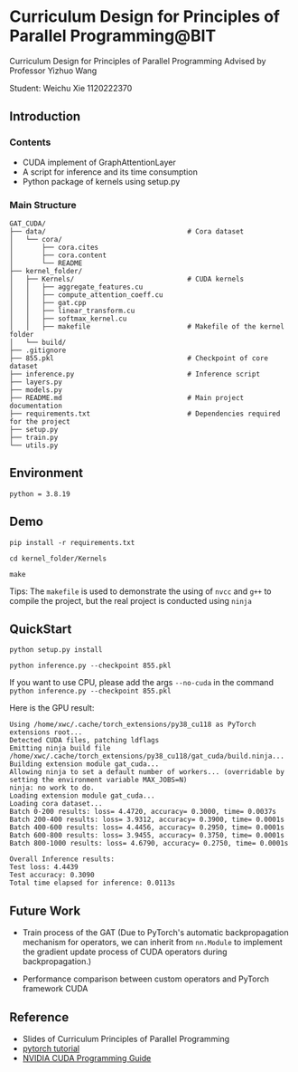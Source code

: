 # Curriculum Design for Principles of Parallel Programming@BIT

Curriculum Design for Principles of Parallel Programming Advised by Professor Yizhuo Wang

Student: Weichu Xie 1120222370

## Introduction

### Contents

- CUDA implement of GraphAttentionLayer
- A script for inference and its time consumption
- Python package of kernels using setup.py

### Main Structure

```
GAT_CUDA/
├── data/                                   # Cora dataset
│   └── cora/
│       ├── cora.cites
│       ├── cora.content
│       └── README
├── kernel_folder/					
│   ├── Kernels/                            # CUDA kernels
│   │   ├── aggregate_features.cu
│   │   ├── compute_attention_coeff.cu
│   │   ├── gat.cpp
│   │   ├── linear_transform.cu
│   │   ├── softmax_kernel.cu
│   │   ├── makefile                        # Makefile of the kernel folder
│   └── build/
├── .gitignore
├── 855.pkl                                 # Checkpoint of core dataset
├── inference.py                            # Inference script
├── layers.py
├── models.py
├── README.md                               # Main project documentation
├── requirements.txt                        # Dependencies required for the project
├── setup.py
├── train.py
└── utils.py
```



## Environment

```
python = 3.8.19
```



## Demo

```
pip install -r requirements.txt

cd kernel_folder/Kernels

make
```

Tips: The `makefile` is used to demonstrate the using of `nvcc` and `g++` to compile the project, but the real project is conducted using `ninja`



## QuickStart

```
python setup.py install

python inference.py --checkpoint 855.pkl
```

If you want to use CPU, please add the args `--no-cuda` in the command `python inference.py --checkpoint 855.pkl`

Here is the GPU result: 

```
Using /home/xwc/.cache/torch_extensions/py38_cu118 as PyTorch extensions root...
Detected CUDA files, patching ldflags
Emitting ninja build file /home/xwc/.cache/torch_extensions/py38_cu118/gat_cuda/build.ninja...
Building extension module gat_cuda...
Allowing ninja to set a default number of workers... (overridable by setting the environment variable MAX_JOBS=N)
ninja: no work to do.
Loading extension module gat_cuda...
Loading cora dataset...
Batch 0-200 results: loss= 4.4720, accuracy= 0.3000, time= 0.0037s
Batch 200-400 results: loss= 3.9312, accuracy= 0.3900, time= 0.0001s
Batch 400-600 results: loss= 4.4456, accuracy= 0.2950, time= 0.0001s
Batch 600-800 results: loss= 3.9455, accuracy= 0.3750, time= 0.0001s
Batch 800-1000 results: loss= 4.6790, accuracy= 0.2750, time= 0.0001s

Overall Inference results:
Test loss: 4.4439
Test accuracy: 0.3090
Total time elapsed for inference: 0.0113s
```



## Future Work

- Train process of the GAT (Due to PyTorch's automatic backpropagation mechanism for operators, we can inherit from `nn.Module` to implement the gradient update process of CUDA operators during backpropagation.)

- Performance comparison between custom operators and PyTorch framework CUDA



## Reference

- Slides of Curriculum Principles of Parallel Programming
- [pytorch tutorial](https://pytorch-cn.readthedocs.io/zh/latest/)
- [NVIDIA CUDA Programming Guide](https://www.nvidia.cn/docs/IO/51635/NVIDIA_CUDA_Programming_Guide_1.1_chs.pdf)